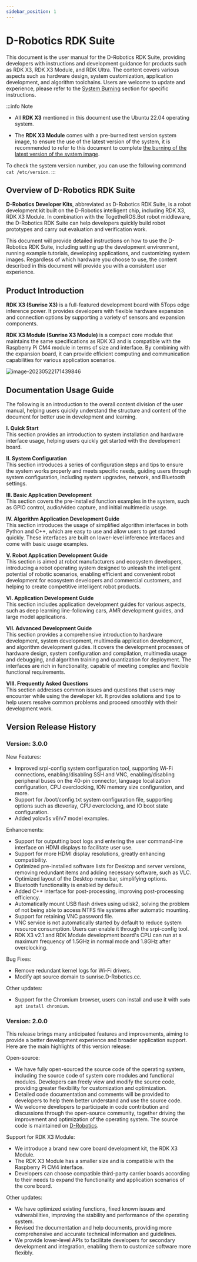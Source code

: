 ```yaml
---
sidebar_position: 1
---
```


# D-Robotics  RDK Suite

This document is the user manual for the D-Robotics RDK Suite, providing developers with instructions and development guidance for products such as RDK X3, RDK X3 Module, and RDK Ultra. The content covers various aspects such as hardware design, system customization, application development, and algorithm toolchains. Users are welcome to update and experience, please refer to the [System Burning](./01_Quick_start/install_os.md) section for specific instructions.

:::info Note

- All **RDK X3** mentioned in this document use the Ubuntu 22.04 operating system.

- The **RDK X3 Module** comes with a pre-burned test version system image, to ensure the use of the latest version of the system, it is recommended to refer to this document to complete [the burning of the latest version of the system image](./01_Quick_start/install_os.md).

To check the system version number, you can use the following command `cat /etc/version`.
:::



## Overview of D-Robotics RDK Suite

**D-Robotics Developer Kits**, abbreviated as D-Robotics RDK Suite, is a robot development kit built on the D-Robotics intelligent chip, including RDK X3, RDK X3 Module. In combination with the TogetheROS.Bot robot middleware, the D-Robotics RDK Suite can help developers quickly build robot prototypes and carry out evaluation and verification work.

This document will provide detailed instructions on how to use the D-Robotics RDK Suite, including setting up the development environment, running example tutorials, developing applications, and customizing system images. Regardless of which hardware you choose to use, the content described in this document will provide you with a consistent user experience.

## Product Introduction

**RDK X3 (Sunrise X3)** is a full-featured development board with 5Tops edge inference power. It provides developers with flexible hardware expansion and connection options by supporting a variety of sensors and expansion components.

**RDK X3 Module (Sunrise X3 Module)** is a compact core module that maintains the same specifications as RDK X3 and is compatible with the Raspberry Pi CM4 module in terms of size and interface. By combining with the expansion board, it can provide efficient computing and communication capabilities for various application scenarios.

![image-20230522171439846](../../../../static/img/image-rdk-serials_en.jpg)


## Documentation Usage Guide

The following is an introduction to the overall content division of the user manual, helping users quickly understand the structure and content of the document for better use in development and learning.

**I. Quick Start**  
This section provides an introduction to system installation and hardware interface usage, helping users quickly get started with the development board.  

**II. System Configuration**  
This section introduces a series of configuration steps and tips to ensure the system works properly and meets specific needs, guiding users through system configuration, including system upgrades, network, and Bluetooth settings.  

**III. Basic Application Development**  
This section covers the pre-installed function examples in the system, such as GPIO control, audio/video capture, and initial multimedia usage.  

**IV. Algorithm Application Development Guide**  
This section introduces the usage of simplified algorithm interfaces in both Python and C++, which are easy to use and allow users to get started quickly. These interfaces are built on lower-level inference interfaces and come with basic usage examples.  

**V. Robot Application Development Guide**  
This section is aimed at robot manufacturers and ecosystem developers, introducing a robot operating system designed to unleash the intelligent potential of robotic scenarios, enabling efficient and convenient robot development for ecosystem developers and commercial customers, and helping to create competitive intelligent robot products.  

**VI. Application Development Guide**  
This section includes application development guides for various aspects, such as deep learning line-following cars, AMR development guides, and large model applications.  

**VII. Advanced Development Guide**  
This section provides a comprehensive introduction to hardware development, system development, multimedia application development, and algorithm development guides. It covers the development processes of hardware design, system configuration and compilation, multimedia usage and debugging, and algorithm training and quantization for deployment. The interfaces are rich in functionality, capable of meeting complex and flexible functional requirements.  

**VIII. Frequently Asked Questions**  
This section addresses common issues and questions that users may encounter while using the developer kit. It provides solutions and tips to help users resolve common problems and proceed smoothly with their development work.

## Version Release History

### Version: 3.0.0

New Features:

- Improved srpi-config system configuration tool, supporting Wi-Fi connections, enabling/disabling SSH and VNC, enabling/disabling peripheral buses on the 40-pin connector, language localization configuration, CPU overclocking, ION memory size configuration, and more.
- Support for /boot/config.txt system configuration file, supporting options such as dtoverlay, CPU overclocking, and IO boot state configuration.
- Added yolov5s v6/v7 model examples.

Enhancements:

- Support for outputting boot logs and entering the user command-line interface on HDMI displays to facilitate user use.
- Support for more HDMI display resolutions, greatly enhancing compatibility.
- Optimized pre-installed software lists for Desktop and server versions, removing redundant items and adding necessary software, such as VLC.
- Optimized layout of the Desktop menu bar, simplifying options.
- Bluetooth functionality is enabled by default.
- Added C++ interface for post-processing, improving post-processing efficiency.
- Automatically mount USB flash drives using udisk2, solving the problem of not being able to access NTFS file systems after automatic mounting.
- Support for retaining VNC password file.
- VNC service is not automatically started by default to reduce system resource consumption. Users can enable it through the srpi-config tool.
- RDK X3 v2.1 and RDK Module development board's CPU can run at a maximum frequency of 1.5GHz in normal mode and 1.8GHz after overclocking.

Bug Fixes: 
- Remove redundant kernel logs for Wi-Fi drivers.
- Modify apt source domain to sunrise.D-Robotics.cc.

Other updates:

- Support for the Chromium browser, users can install and use it with `sudo apt install chromium`.

### Version: 2.0.0

This release brings many anticipated features and improvements, aiming to provide a better development experience and broader application support. Here are the main highlights of this version release:

Open-source:

- We have fully open-sourced the source code of the operating system, including the source code of system core modules and functional modules. Developers can freely view and modify the source code, providing greater flexibility for customization and optimization.
- Detailed code documentation and comments will be provided to developers to help them better understand and use the source code.
- We welcome developers to participate in code contribution and discussions through the open-source community, together driving the improvement and optimization of the operating system. The source code is maintained on [D-Robotics](https://github.com/D-Robotics).

Support for RDK X3 Module:

- We introduce a brand new core board development kit, the RDK X3 Module.
- The RDK X3 Module has a smaller size and is compatible with the Raspberry Pi CM4 interface.
- Developers can choose compatible third-party carrier boards according to their needs to expand the functionality and application scenarios of the core board.

Other updates:

- We have optimized existing functions, fixed known issues and vulnerabilities, improving the stability and performance of the operating system.
- Revised the documentation and help documents, providing more comprehensive and accurate technical information and guidelines.
- We provide lower-level APIs to facilitate developers for secondary development and integration, enabling them to customize software more flexibly.